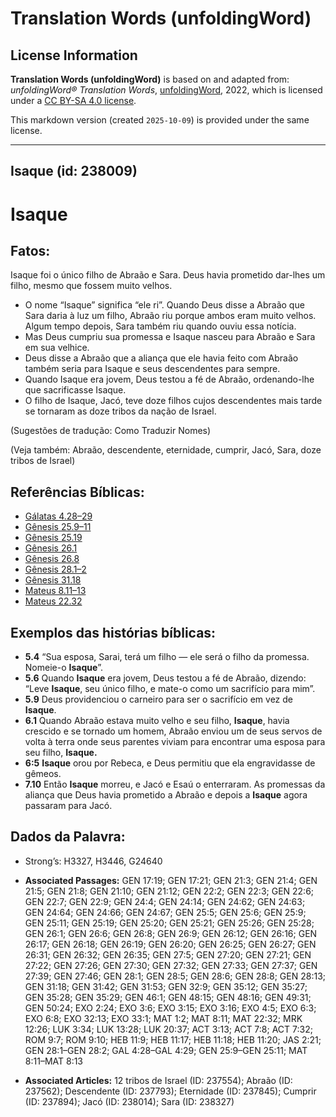 # Translation Words (unfoldingWord)

## License Information

**Translation Words (unfoldingWord)** is based on and adapted from: _unfoldingWord® Translation Words_, [unfoldingWord](https://unfoldingword.org/utw), 2022, which is licensed under a [CC BY-SA 4.0 license](https://creativecommons.org/licenses/by-sa/4.0/legalcode.en).

This markdown version (created `2025-10-09`) is provided under the same license.



--------------------------------

## Isaque (id: 238009)

Isaque
======

Fatos:
------

Isaque foi o único filho de Abraão e Sara. Deus havia prometido dar\-lhes um filho, mesmo que fossem muito velhos.

* O nome “Isaque” significa “ele ri”. Quando Deus disse a Abraão que Sara daria à luz um filho, Abraão riu porque ambos eram muito velhos. Algum tempo depois, Sara também riu quando ouviu essa notícia.
* Mas Deus cumpriu sua promessa e Isaque nasceu para Abraão e Sara em sua velhice.
* Deus disse a Abraão que a aliança que ele havia feito com Abraão também seria para Isaque e seus descendentes para sempre.
* Quando Isaque era jovem, Deus testou a fé de Abraão, ordenando\-lhe que sacrificasse Isaque.
* O filho de Isaque, Jacó, teve doze filhos cujos descendentes mais tarde se tornaram as doze tribos da nação de Israel.

(Sugestões de tradução: Como Traduzir Nomes)

(Veja também: Abraão, descendente, eternidade, cumprir, Jacó, Sara, doze tribos de Israel)

Referências Bíblicas:
---------------------

* [Gálatas 4\.28–29](https://ref.ly/Gal4:28-Gal4:29)
* [Gênesis 25\.9–11](https://ref.ly/Gen25:9-Gen25:11)
* [Gênesis 25\.19](https://ref.ly/Gen25:19)
* [Gênesis 26\.1](https://ref.ly/Gen26:1)
* [Gênesis 26\.8](https://ref.ly/Gen26:8)
* [Gênesis 28\.1–2](https://ref.ly/Gen28:1-Gen28:2)
* [Gênesis 31\.18](https://ref.ly/Gen31:18)
* [Mateus 8\.11–13](https://ref.ly/Matt8:11-Matt8:13)
* [Mateus 22\.32](https://ref.ly/Matt22:32)

Exemplos das histórias bíblicas:
--------------------------------

* **5\.4** “Sua esposa, Sarai, terá um filho — ele será o filho da promessa. Nomeie\-o **Isaque**”.
* **5\.6** Quando **Isaque** era jovem, Deus testou a fé de Abraão, dizendo: “Leve **Isaque**, seu único filho, e mate\-o como um sacrifício para mim”.
* **5\.9** Deus providenciou o carneiro para ser o sacrifício em vez de **Isaque**.
* **6\.1** Quando Abraão estava muito velho e seu filho, **Isaque**, havia crescido e se tornado um homem, Abraão enviou um de seus servos de volta à terra onde seus parentes viviam para encontrar uma esposa para seu filho, **Isaque.**
* **6:5** **Isaque** orou por Rebeca, e Deus permitiu que ela engravidasse de gêmeos.
* **7\.10** Então **Isaque** morreu, e Jacó e Esaú o enterraram. As promessas da aliança que Deus havia prometido a Abraão e depois a **Isaque** agora passaram para Jacó.

Dados da Palavra:
-----------------

* Strong’s: H3327, H3446, G24640

* **Associated Passages:** GEN 17:19; GEN 17:21; GEN 21:3; GEN 21:4; GEN 21:5; GEN 21:8; GEN 21:10; GEN 21:12; GEN 22:2; GEN 22:3; GEN 22:6; GEN 22:7; GEN 22:9; GEN 24:4; GEN 24:14; GEN 24:62; GEN 24:63; GEN 24:64; GEN 24:66; GEN 24:67; GEN 25:5; GEN 25:6; GEN 25:9; GEN 25:11; GEN 25:19; GEN 25:20; GEN 25:21; GEN 25:26; GEN 25:28; GEN 26:1; GEN 26:6; GEN 26:8; GEN 26:9; GEN 26:12; GEN 26:16; GEN 26:17; GEN 26:18; GEN 26:19; GEN 26:20; GEN 26:25; GEN 26:27; GEN 26:31; GEN 26:32; GEN 26:35; GEN 27:5; GEN 27:20; GEN 27:21; GEN 27:22; GEN 27:26; GEN 27:30; GEN 27:32; GEN 27:33; GEN 27:37; GEN 27:39; GEN 27:46; GEN 28:1; GEN 28:5; GEN 28:6; GEN 28:8; GEN 28:13; GEN 31:18; GEN 31:42; GEN 31:53; GEN 32:9; GEN 35:12; GEN 35:27; GEN 35:28; GEN 35:29; GEN 46:1; GEN 48:15; GEN 48:16; GEN 49:31; GEN 50:24; EXO 2:24; EXO 3:6; EXO 3:15; EXO 3:16; EXO 4:5; EXO 6:3; EXO 6:8; EXO 32:13; EXO 33:1; MAT 1:2; MAT 8:11; MAT 22:32; MRK 12:26; LUK 3:34; LUK 13:28; LUK 20:37; ACT 3:13; ACT 7:8; ACT 7:32; ROM 9:7; ROM 9:10; HEB 11:9; HEB 11:17; HEB 11:18; HEB 11:20; JAS 2:21; GEN 28:1–GEN 28:2; GAL 4:28–GAL 4:29; GEN 25:9–GEN 25:11; MAT 8:11–MAT 8:13
* **Associated Articles:** 12 tribos de Israel (ID: 237554); Abraão (ID: 237562); Descendente (ID: 237793); Eternidade (ID: 237845); Cumprir (ID: 237894); Jacó (ID: 238014); Sara (ID: 238327)

